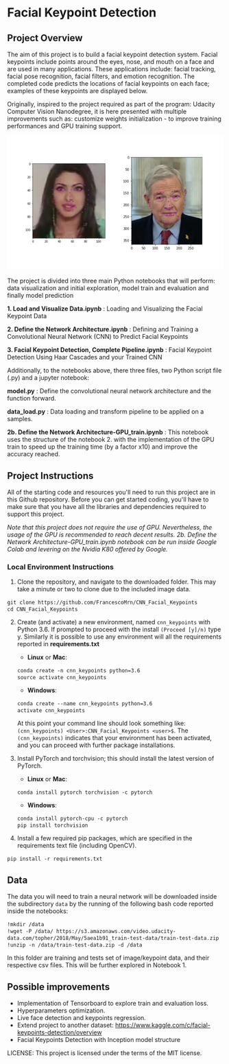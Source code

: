 [//]: # (Image References)

[image1]: ./images/key_pts_example.png "Facial Keypoint Detection"

# Facial Keypoint Detection


## Project Overview

The aim of this project is to build a facial keypoint detection system. Facial keypoints include points around the eyes, nose, and mouth on a face and are used in many applications. These applications include: facial tracking, facial pose recognition, facial filters, and emotion recognition. The completed code predicts the locations of facial keypoints on each face; examples of these keypoints are displayed below.

Originally, inspired to the project required as part of the program: Udacity Computer Vision Nanodegree, it is here presented with multiple improvements such as: customize weights initialization - to improve training performances and GPU training support.

![Facial Keypoint Detection][image1]

The project is divided into three main Python notebooks that will perform: data visualization and initial exploration, model train and evaluation and finally model prediction

__1. Load and Visualize Data.ipynb__ : Loading and Visualizing the Facial Keypoint Data

__2. Define the Network Architecture.ipynb__ : Defining and Training a Convolutional Neural Network (CNN) to Predict Facial Keypoints

__3. Facial Keypoint Detection, Complete Pipeline.ipynb__ : Facial Keypoint Detection Using Haar Cascades and your Trained CNN

Additionally, to the notebooks above, there three files, two Python script file (.py) and a jupyter notebook:

__model.py__ :  Define the convolutional neural network architecture and the function forward.

__data_load.py__ :  Data loading and transform pipeline to be applied on a samples.

__2b. Define the Network Architecture-GPU_train.ipynb__ : This notebook uses the structure of the notebook 2. with the implementation of the GPU train to speed up the training time (by a factor x10) and improve the accuracy reached.


## Project Instructions

All of the starting code and resources you'll need to run this project are in this Github repository. Before you can get started coding, you'll have to make sure that you have all the libraries and dependencies required to support this project.

*Note that this project does not require the use of GPU. Nevertheless, the usage of the GPU is recommended to reach decent results. 2b. Define the Network Architecture-GPU_train.ipynb notebook can be run inside Google Colab and levering on the Nvidia K80 offered by Google.*


### Local Environment Instructions

1. Clone the repository, and navigate to the downloaded folder. This may take a minute or two to clone due to the included image data.
```
git clone https://github.com/FrancescoMrn/CNN_Facial_Keypoints
cd CNN_Facial_Keypoints
```

2. Create (and activate) a new environment, named `cnn_keypoints` with Python 3.6. If prompted to proceed with the install `(Proceed [y]/n)` type y. Similarly it is possible to use any environment will all the requirements reported in **requirements.txt**

	- __Linux__ or __Mac__:
	```
	conda create -n cnn_keypoints python=3.6
	source activate cnn_keypoints
	```
	- __Windows__:
	```
	conda create --name cnn_keypoints python=3.6
	activate cnn_keypoints
	```

	At this point your command line should look something like: `(cnn_keypoints) <User>:CNN_Facial_Keypoints <user>$`. The `(cnn_keypoints)` indicates that your environment has been activated, and you can proceed with further package installations.

3. Install PyTorch and torchvision; this should install the latest version of PyTorch.

	- __Linux__ or __Mac__:
	```
	conda install pytorch torchvision -c pytorch
	```
	- __Windows__:
	```
	conda install pytorch-cpu -c pytorch
	pip install torchvision
	```

6. Install a few required pip packages, which are specified in the requirements text file (including OpenCV).
```
pip install -r requirements.txt
```


## Data

The data you will need to train a neural network will be downloaded inside the subdirectory `data` by the running of the following bash code reported inside the notebooks:

```
!mkdir /data
!wget -P /data/ https://s3.amazonaws.com/video.udacity-data.com/topher/2018/May/5aea1b91_train-test-data/train-test-data.zip
!unzip -n /data/train-test-data.zip -d /data
```

In this folder are training and tests set of image/keypoint data, and their respective csv files. This will be further explored in Notebook 1.


## Possible improvements

 - Implementation of Tensorboard to explore train and evaluation loss.
 - Hyperparameters optimization.
 - Live face detection and keypoints regression.
 - Extend project to another dataset: https://www.kaggle.com/c/facial-keypoints-detection/overview
 - Facial Keypoints Detection with Inception model structure


LICENSE: This project is licensed under the terms of the MIT license.
